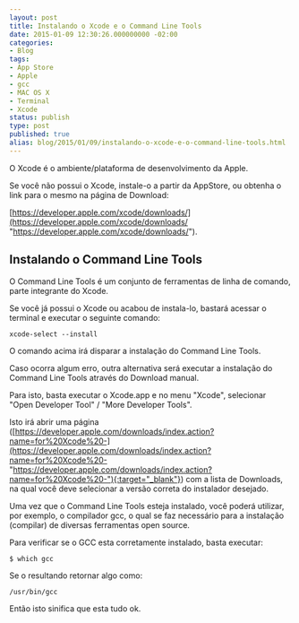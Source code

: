 ```yaml
---
layout: post
title: Instalando o Xcode e o Command Line Tools
date: 2015-01-09 12:30:26.000000000 -02:00
categories:
- Blog
tags:
- App Store
- Apple
- gcc
- MAC OS X
- Terminal
- Xcode
status: publish
type: post
published: true
alias: blog/2015/01/09/instalando-o-xcode-e-o-command-line-tools.html
---
```

O Xcode é o ambiente/plataforma de desenvolvimento da Apple.

Se você não possui o Xcode, instale-o a partir da AppStore, ou obtenha o link para o mesmo na página de Download: 


[https://developer.apple.com/xcode/downloads/](https://developer.apple.com/xcode/downloads/ "https://developer.apple.com/xcode/downloads/").

## Instalando o Command Line Tools

O Command Line Tools é um conjunto de ferramentas de linha de comando, parte integrante do Xcode.

Se você já possui o Xcode ou acabou de instala-lo, bastará acessar o terminal e executar o seguinte comando:

	xcode-select --install

O comando acima irá disparar a instalação do Command Line Tools.

Caso ocorra algum erro, outra alternativa será executar a instalação do Command Line Tools através do Download manual.

Para isto, basta executar o Xcode.app e no menu "Xcode", selecionar "Open Developer Tool" / "More Developer Tools".

Isto irá abrir uma página ([https://developer.apple.com/downloads/index.action?name=for%20Xcode%20-](https://developer.apple.com/downloads/index.action?name=for%20Xcode%20- "https://developer.apple.com/downloads/index.action?name=for%20Xcode%20-"){:target="_blank"}) com a lista de Downloads, na qual você deve selecionar a versão correta do instalador desejado.

Uma vez que o Command Line Tools esteja instalado, você poderá utilizar, por exemplo, o compilador gcc, o qual se faz necessário para a instalação (compilar) de diversas ferramentas open source.

Para verificar se o GCC esta corretamente instalado, basta executar:

	$ which gcc

Se o resultando retornar algo como:

	/usr/bin/gcc

Então isto sinifica que esta tudo ok.